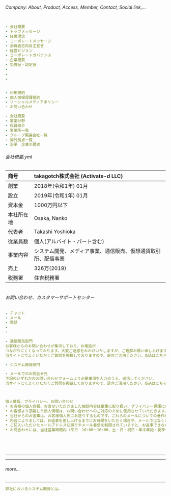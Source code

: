 ###### Company: About, Product, Access, Member, Contact, Social link,...


```

```

```.yml
- 会社概要
- トップメッセージ
- 経営理念
- コーポレートメッセージ
- 消費者志向自主宣言
- 経営ビジョン
- コーポレートガバナンス
- 企業概要
- 受賞歴・認定歴
-
-
-


- 利用規約
- 個人情報保護規約
- ソーシャルメディアポリシー
- お問い合わせ
```



```企業概要.yml
- 会社概要
- 事業分野
- 役員紹介
- 事業所一覧
- グループ関連会社一覧
- 海外拠点一覧
- 沿革　企業の歴史

```

###### 会社概要.yml
| 商号 | takagotch株式会社 (Activate-d LLC)| 
|:---|:---|
| 創業 | 2018年(令和1年) 01月 | 
| 設立 | 2019年(令和1年) 01月 | 
| 資本金 | 1000万円以下| 
| 本社所在地 | Osaka, Nanko | 
| 代表者 | Takashi Yoshioka | 
| 従業員数 | 個人(アルバイト・パート含む) | 
| 事業内容 | システム開発、メディア事業、通信販売、仮想通貨取引所、配信事業 | 
| 売上 | 326万(2019) | 
| 税務署 | 住吉税務署 | 




```
```

###### お問い合わせ、カスタマーサポートセンター
```お問い合わせ.yml 
- チャット
- メール
- 電話
-
-

```

```電話.yml
- 通信販売部門
お客様からのお問い合わせが集中しており、お電話が
つながりにくくなっております。大変ご迷惑をおかけいたしますが、ご理解お願い申し上げます。
当サイトにてよくいただくご質問を掲載しておりますので、是非ご活用ください。Q&Aはこちら。

- システム開発部門

```

```メール.yml
- メールでのお問合せ先
下記のいずれかのお問い合わせフォームより必要事項を入力のうえ、送信してください。
当サイトにてよくいただくご質問を掲載しておりますので、是非ご活用ください。Q&Aはこちら。



個人情報、プライバシー、お問い合わせ
• お客様の個人情報、お寄せいただきました相談内容は厳重に取り扱い、プライバシー保護に努めます。
• お客様より頂戴した個人情報は、お問い合わせへのご対応のために使用させていただきます。
• 当社からのお返事は、お客様個人宛にお送りするものです。これらのメールについての著作権は当社に帰属しており、 当社に無断で他のホームページや印刷物などへ転用したり、当社の許可なくメール内容の一部または全部を転用、 二次利用したり、その他の目的で使用されることは固くお断り致します。
• 内容によりましては、お返事を差し上げるまでにお時間をいただく場合や、メールではなくお電話・お手紙でご連絡することやお返事を差し上げられない場合がございます。また、取引関連のお問い合わせにも、お返事を差し上げられない場合がございます。あらかじめご了承ください。
• ご記入いただいたメールアドレスに誤りやメール着信を制限されていますと、お返事できないことがございます。 返信がない場合は、メールアドレスおよび着信設定をご確認の上、再度お問い合わせくださいますようお願いいたします。
• お問合わせには、当社営業時間内（平日　10:00～16:00、土・日・祝日・年末年始・夏季休暇を除く）に、順次ご対応させていただきます。



```

```
```

```
```

```
```

---
---


###### more...
---
```システム開発.yml
弊社におけるシステム開発とは。

```

```通信販売.yml

```

```メディア事業.yml

```

```仮想通貨取引所.yml

```

```
```
